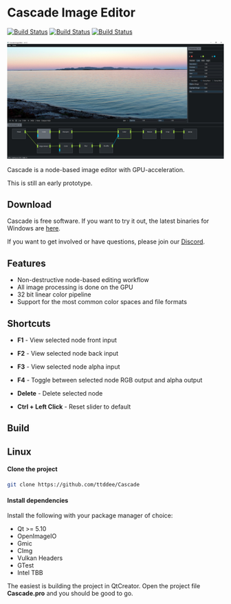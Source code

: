 # Cascade Image Editor

[![Build Status](https://jenkins.marvao.net/buildStatus/icon?job=Cascade&subject=Linux%20build)](https://jenkins.marvao.net/view/job/Cascade) [![Build Status](https://jenkins.marvao.net/buildStatus/icon?job=CascadeWin&subject=Windows%20build)](https://jenkins.marvao.net/view/job/CascadeWin) [![Build Status](https://jenkins.marvao.net/buildStatus/icon?job=CascadeTests&subject=Tests)](https://jenkins.marvao.net/view/job/CascadeTests)

![Cascade](screenshots/csc-screen01.jpg)   

Cascade is a node-based image editor with GPU-acceleration.

This is still an early prototype.

## Download

Cascade is free software. If you want to try it out, the latest binaries for Windows are [here](https://github.com/ttddee/Cascade/releases).

If you want to get involved or have questions, please join our [Discord](https://discord.gg/SHPHqgKtFM).

## Features

- Non-destructive node-based editing workflow
- All image processing is done on the GPU
- 32 bit linear color pipeline
- Support for the most common color spaces and file formats

## Shortcuts

- **F1** - View selected node front input
- **F2** - View selected node back input
- **F3** - View selected node alpha input
- **F4** - Toggle between selected node RGB output and alpha output
- **Delete** - Delete selected node

- **Ctrl + Left Click** - Reset slider to default

## Build

## Linux

#### Clone the project

``` bash
git clone https://github.com/ttddee/Cascade
```

#### Install dependencies

Install the following with your package manager of choice:

- Qt >= 5.10
- OpenImageIO
- Gmic
- CImg
- Vulkan Headers
- GTest
- Intel TBB

The easiest is building the project in QtCreator. Open the project file **Cascade.pro** and you should be good to go.


